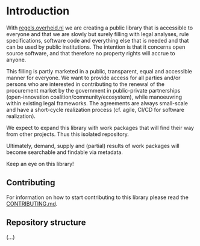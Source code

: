# Introduction
With [regels.overheid.nl](https://open-regels.nl/) we are creating a public library that is accessible to everyone and that we are slowly but surely filling with legal analyses, rule specifications, software code and everything else that is needed and that can be used by public institutions. The intention is that it concerns open source software, and that therefore no property rights will accrue to anyone.

This filling is partly marketed in a public, transparent, equal and accessible manner for everyone. We want to provide access for all parties and/or persons who are interested in contributing to the renewal of the procurement market by the government in public-private partnerships (open-innovation coalition/community/ecosystem), while manoeuvring within existing legal frameworks. The agreements are always small-scale and have a short-cycle realization process (cf. agile, CI/CD for software realization).

We expect to expand this library with work packages that will find their way from other projects. Thus this isolated repository.

Ultimately, demand, supply and (partial) results of work packages will become searchable and findable via metadata.

Keep an eye on this library!

## Contributing
For information on how to start contributing to this library please read the [CONTRIBUTING.md](./CONTRIBUTING.md).

## Repository structure
(...)